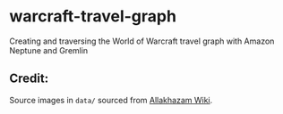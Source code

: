 # warcraft-travel-graph
Creating and traversing the World of Warcraft travel graph with Amazon Neptune and Gremlin

## Credit:

Source images in `data/` sourced from [Allakhazam Wiki](https://wow.allakhazam.com/wiki/Category:Flight_Points_%28WoW%29).

